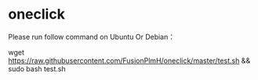 # oneclick

Please run follow command on Ubuntu Or Debian：

wget https://raw.githubusercontent.com/FusionPlmH/oneclick/master/test.sh && sudo bash test.sh
